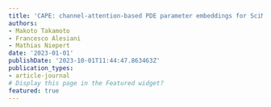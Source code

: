```yaml
---
title: 'CAPE: channel-attention-based PDE parameter embeddings for SciML'
authors:
- Makoto Takamoto
- Francesco Alesiani
- Mathias Niepert
date: '2023-01-01'
publishDate: '2023-10-01T11:44:47.863463Z'
publication_types:
- article-journal
# Display this page in the Featured widget?
featured: true
---
```


